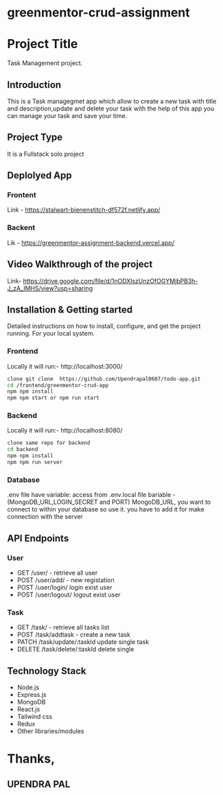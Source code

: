 # greenmentor-crud-assignment
# Project Title
  Task Management project.
## Introduction
This is a Task managegmet app which allow to create a new task with title and description,update and delete your task with the help of this app you can manage your task and save your time.
## Project Type
It is a Fullstack solo project
## Deplolyed App

### Frontent
Link - https://stalwart-bienenstitch-df572f.netlify.app/

### Backent
Lik - https://greenmentor-assignment-backend.vercel.app/

## Video Walkthrough of the project

   Link- https://drive.google.com/file/d/1nODXlszUnzOfOGYMjbPB3h-J_zA_IMHS/view?usp=sharing


## Installation & Getting started
Detailed instructions on how to install, configure, and get the project running. For your local system.
### Frontend
Locally it will run:- http://localhost:3000/
```bash
clone git clone  https://github.com/Upendrapal0607/todo-app.git
cd /frontend/greenmentor-crud-app
npm npm install
npm npm start or npm run start
```

### Backend
Locally it will run:- http://localhost:8080/
```bash
clone same repo for backend
cd backend
npm npm install
npm npm run server
```
### Database
.env file have variable: access from .env.local file bariable - (MongoDB_URL,LOGIN_SECRET and PORT)
MongoDB_URL, you want to connect to within your database so use it.
you have to add it for make connection with the server

## API Endpoints
### User 
- GET /user/ - retrieve all user
- POST /user/add/ - new registation 
- POST /user/login/ login exist user
- POST /user/logout/ logout exist user 
### Task 
- GET /task/ - retrieve all tasks list 
- POST /task/addtask - create a new task
- PATCH /task/update/:taskId update single task
- DELETE /task/delete/:taskId delete single  

## Technology Stack
- Node.js
- Express.js
- MongoDB
- React.js
- Tailwind css
- Redux 
- Other libraries/modules

# Thanks,
## UPENDRA PAL
